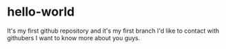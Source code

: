 # hello-world
It's my first github repository
and it's my first branch
I'd like to contact with githubers
I want to know more about you guys.
